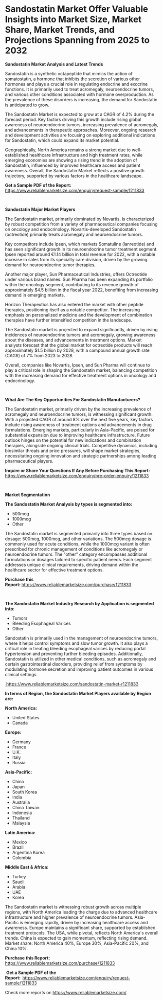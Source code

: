 <p><h1>Sandostatin Market Offer Valuable Insights into Market Size, Market Share, Market Trends, and Projections Spanning from 2025 to 2032</h1></p><p><strong>Sandostatin Market Analysis and Latest Trends</strong></p>
<p><p>Sandostatin is a synthetic octapeptide that mimics the action of somatostatin, a hormone that inhibits the secretion of various other hormones and plays a crucial role in regulating endocrine and exocrine functions. It is primarily used to treat acromegaly, neuroendocrine tumors, and various other conditions associated with hormone overproduction. As the prevalence of these disorders is increasing, the demand for Sandostatin is anticipated to grow.</p><p>The Sandostatin Market is expected to grow at a CAGR of 4.2% during the forecast period. Key factors driving this growth include rising global awareness of neuroendocrine tumors, increasing prevalence of acromegaly, and advancements in therapeutic approaches. Moreover, ongoing research and development activities are focusing on exploring additional indications for Sandostatin, which could expand its market potential. </p><p>Geographically, North America remains a strong market due to well-established healthcare infrastructure and high treatment rates, while emerging economies are showing a rising trend in the adoption of Sandostatin, influenced by improved healthcare access and patient awareness. Overall, the Sandostatin Market reflects a positive growth trajectory, supported by various factors in the healthcare landscape.</p></p>
<p><strong>Get a Sample PDF of the Report:&nbsp;</strong> <a href="https://www.reliablemarketsize.com/enquiry/request-sample/1211833?utm_campaign=3194&utm_medium=2&utm_source=Github&utm_content=ia&utm_term=24032025&utm_id=sandostatin">https://www.reliablemarketsize.com/enquiry/request-sample/1211833</a></p>
<p>&nbsp;</p>
<p><strong>Sandostatin Major Market Players</strong></p>
<p><p>The Sandostatin market, primarily dominated by Novartis, is characterized by robust competition from a variety of pharmaceutical companies focusing on oncology and endocrinology. Novartis-developed Sandostatin (octreotide) primarily treats acromegaly and neuroendocrine tumors. </p><p>Key competitors include Ipsen, which markets Somatuline (lanreotide) and has seen significant growth in its neuroendocrine tumor treatment segment. Ipsen reported around €1.14 billion in total revenue for 2022, with a notable increase in sales from its specialty care division, driven by the growing demand for neuroendocrine tumor therapies.</p><p>Another major player, Sun Pharmaceutical Industries, offers Octreotide under various brand names. Sun Pharma has been expanding its portfolio within the oncology segment, contributing to its revenue growth of approximately $4.5 billion in the fiscal year 2022, benefiting from increasing demand in emerging markets.</p><p>Horizon Therapeutics has also entered the market with other peptide therapies, positioning itself as a notable competitor. The increasing emphasis on personalized medicine and the development of combination therapies have further intensified competition in the landscape.</p><p>The Sandostatin market is projected to expand significantly, driven by rising incidences of neuroendocrine tumors and acromegaly, growing awareness about the diseases, and advancements in treatment options. Market analysts forecast that the global market for octreotide products will reach approximately $1.5 billion by 2028, with a compound annual growth rate (CAGR) of 7% from 2023 to 2028. </p><p>Overall, companies like Novartis, Ipsen, and Sun Pharma will continue to play a critical role in shaping the Sandostatin market, balancing competition with the increasing demand for effective treatment options in oncology and endocrinology.</p></p>
<p>&nbsp;</p>
<p><strong>What Are The Key Opportunities For Sandostatin Manufacturers?</strong></p>
<p><p>The Sandostatin market, primarily driven by the increasing prevalence of acromegaly and neuroendocrine tumors, is witnessing significant growth. With a projected CAGR of around 8% over the next five years, key factors include rising awareness of treatment options and advancements in drug formulations. Emerging markets, particularly in Asia-Pacific, are poised for substantial expansion due to improving healthcare infrastructure. Future outlook hinges on the potential for new indications and combination therapies, alongside ongoing clinical trials. Competitive dynamics, including biosimilar threats and price pressures, will shape market strategies, necessitating ongoing innovation and strategic partnerships among leading pharmaceutical players.</p></p>
<p><strong>Inquire or Share Your Questions If Any Before Purchasing This Report:</strong> <a href="https://www.reliablemarketsize.com/enquiry/pre-order-enquiry/1211833?utm_campaign=3194&utm_medium=2&utm_source=Github&utm_content=ia&utm_term=24032025&utm_id=sandostatin">https://www.reliablemarketsize.com/enquiry/pre-order-enquiry/1211833</a></p>
<p>&nbsp;</p>
<p><strong>Market Segmentation</strong></p>
<p><strong>The Sandostatin Market Analysis by types is segmented into:</strong></p>
<p><ul><li>500mcg</li><li>1000mcg</li><li>Other</li></ul></p>
<p><p>The Sandostatin market is segmented primarily into three types based on dosage: 500mcg, 1000mcg, and other variations. The 500mcg dosage is commonly used for acute conditions, while the 1000mcg variant is often prescribed for chronic management of conditions like acromegaly or neuroendocrine tumors. The "other" category encompasses additional formulations or dosages tailored to specific patient needs. Each segment addresses unique clinical requirements, driving demand within the healthcare sector for effective treatment options.</p></p>
<p><strong>Purchase this Report:&nbsp;</strong><a href="https://www.reliablemarketsize.com/purchase/1211833?utm_campaign=3194&utm_medium=2&utm_source=Github&utm_content=ia&utm_term=24032025&utm_id=sandostatin">https://www.reliablemarketsize.com/purchase/1211833</a></p>
<p>&nbsp;</p>
<p><strong>The Sandostatin Market Industry Research by Application is segmented into:</strong></p>
<p><ul><li>Tumors</li><li>Bleeding Esophageal Varices</li><li>Other</li></ul></p>
<p><p>Sandostatin is primarily used in the management of neuroendocrine tumors, where it helps control symptoms and slow tumor growth. It also plays a critical role in treating bleeding esophageal varices by reducing portal hypertension and preventing further bleeding episodes. Additionally, Sandostatin is utilized in other medical conditions, such as acromegaly and certain gastrointestinal disorders, providing relief from symptoms by modulating hormone secretion and improving patient outcomes in various clinical settings.</p></p>
<p><a href="https://www.reliablemarketsize.com/sandostatin-market-r1211833?utm_campaign=3194&utm_medium=2&utm_source=Github&utm_content=ia&utm_term=24032025&utm_id=sandostatin">&nbsp;https://www.reliablemarketsize.com/sandostatin-market-r1211833</a></p>
<p><strong>In terms of Region, the Sandostatin Market Players available by Region are:</strong></p>
<p>
    <p> <strong> North America: </strong>
        <ul>
            <li>United States</li>
            <li>Canada</li>
        </ul>
        </p> 
    <p> <strong> Europe: </strong>
        <ul>
            <li>Germany</li>
            <li>France</li>
            <li>U.K.</li>
            <li>Italy</li>
            <li>Russia</li>
        </ul>
        </p> 
    <p> <strong> Asia-Pacific: </strong>
        <ul>
            <li>China</li>
            <li>Japan</li>
            <li>South Korea</li>
            <li>India</li>
            <li>Australia</li>
            <li>China Taiwan</li>
            <li>Indonesia</li>
            <li>Thailand</li>
            <li>Malaysia</li>
        </ul>
        </p> 
    <p> <strong> Latin America: </strong>
        <ul>
            <li>Mexico</li>
            <li>Brazil</li>
            <li>Argentina Korea</li>
            <li>Colombia</li>
        </ul>
        </p> 
    <p> <strong> Middle East & Africa: </strong>
        <ul>
            <li>Turkey</li>
            <li>Saudi</li>
            <li>Arabia</li>
            <li>UAE</li>
            <li>Korea</li>
        </ul>
    </p>
    </p>
<p><p>The Sandostatin market is witnessing robust growth across multiple regions, with North America leading the charge due to advanced healthcare infrastructure and higher prevalence of neuroendocrine tumors. Asia-Pacific is emerging rapidly, driven by increasing healthcare access and awareness. Europe maintains a significant share, supported by established treatment protocols. The USA, while pivotal, reflects North America's overall trends. China is expected to gain momentum, reflecting rising demand. Market share: North America 40%, Europe 30%, Asia-Pacific 20%, and China 10%.</p></p>
<p><strong>Purchase this Report: </strong><a href="https://www.reliablemarketsize.com/purchase/1211833?utm_campaign=3194&utm_medium=2&utm_source=Github&utm_content=ia&utm_term=24032025&utm_id=sandostatin">https://www.reliablemarketsize.com/purchase/1211833</a></p>
<p>&nbsp;<strong>Get a Sample PDF of the Report:&nbsp;&nbsp;</strong><a href="https://www.reliablemarketsize.com/enquiry/request-sample/1211833?utm_campaign=3194&utm_medium=2&utm_source=Github&utm_content=ia&utm_term=24032025&utm_id=sandostatin">https://www.reliablemarketsize.com/enquiry/request-sample/1211833</a></p>
<p><strong></strong></p>
<p>Check more reports on <a href="https://www.reliablemarketsize.com/?utm_campaign=3194&utm_medium=2&utm_source=Github&utm_content=ia&utm_term=24032025&utm_id=sandostatin">https://www.reliablemarketsize.com/</a></p>